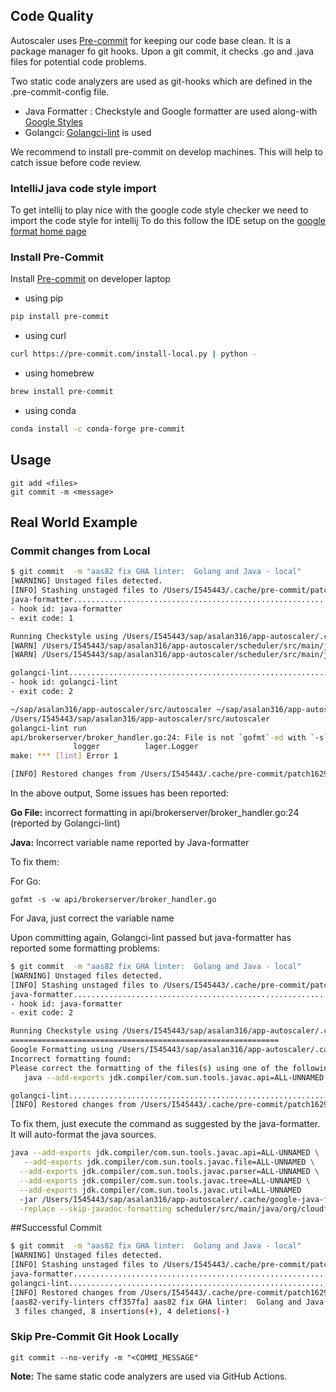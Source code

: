 ## Code Quality
Autoscaler uses [Pre-commit](https://pre-commit.com/) for keeping our code base clean. It is a package manager fo git hooks.
Upon a git commit, it checks .go and .java files for potential code problems.

Two static code analyzers are used as git-hooks which are defined in the .pre-commit-config file.

- Java Formatter : Checkstyle and Google formatter are used along-with [Google Styles](https://github.com/google/google-java-format)
- Golangci:  [Golangci-lint](https://github.com/golangci/golangci-lint) is used

We recommend to install pre-commit on develop machines. This will help to catch issue before code review.

### IntelliJ java code style import
To get intellij to play nice with the google code style checker we need to import the code style for intellij
To do this follow the IDE setup on the [google format home page](https://github.com/google/google-java-format#intellij-android-studio-and-other-jetbrains-ides) 

### Install Pre-Commit

Install [Pre-commit](https://pre-commit.com/) on developer laptop
- using pip
```bash
pip install pre-commit
```
- using curl
```bash
curl https://pre-commit.com/install-local.py | python -
```

- using homebrew
```bash
brew install pre-commit
```
- using conda 
```bash
conda install -c conda-forge pre-commit
```

## Usage
```
git add <files>
git commit -m <message>
```

## Real World Example

### Commit changes from Local

```bash
$ git commit  -m "aas82 fix GHA linter:  Golang and Java - local"
[WARNING] Unstaged files detected.
[INFO] Stashing unstaged files to /Users/I545443/.cache/pre-commit/patch1629118042-59848.
java-formatter...........................................................Failed
- hook id: java-formatter
- exit code: 1

Running Checkstyle using /Users/I545443/sap/asalan316/app-autoscaler/.cache/CHECKSTYLE_JAR_NAME...
[WARN] /Users/I545443/sap/asalan316/app-autoscaler/scheduler/src/main/java/org/cloudfoundry/autoscaler/scheduler/util/DataValidationHelper.java:19:19: Abbreviation in name 'LINTTT_CHECK' must contain no more than '1' consecutive capital letters. [AbbreviationAsWordInName]
[WARN] /Users/I545443/sap/asalan316/app-autoscaler/scheduler/src/main/java/org/cloudfoundry/autoscaler/scheduler/util/DataValidationHelper.java:19:19: Member name 'LINTTT_CHECK' must match pattern '^[a-z][a-z0-9][a-zA-Z0-9]*$'. [MemberName]

golangci-lint............................................................Failed
- hook id: golangci-lint
- exit code: 2

~/sap/asalan316/app-autoscaler/src/autoscaler ~/sap/asalan316/app-autoscaler
/Users/I545443/sap/asalan316/app-autoscaler/src/autoscaler
golangci-lint run
api/brokerserver/broker_handler.go:24: File is not `gofmt`-ed with `-s` (gofmt)
              logger          lager.Logger
make: *** [lint] Error 1

[INFO] Restored changes from /Users/I545443/.cache/pre-commit/patch1629118042-59848.

```
In the above output, Some issues has been reported:

**Go File:** incorrect formatting in api/brokerserver/broker_handler.go:24 (reported by Golangci-lint)

**Java:** Incorrect variable name reported by Java-formatter

To fix them: 

For Go: 
```
gofmt -s -w api/brokerserver/broker_handler.go

```
For Java, just correct the variable name

Upon committing again, Golangci-lint passed but java-formatter has reported some formatting problems:
```bash
$ git commit  -m "aas82 fix GHA linter:  Golang and Java - local"                                                                              
[WARNING] Unstaged files detected.
[INFO] Stashing unstaged files to /Users/I545443/.cache/pre-commit/patch1629118377-61629.
java-formatter...........................................................Failed
- hook id: java-formatter
- exit code: 2

Running Checkstyle using /Users/I545443/sap/asalan316/app-autoscaler/.cache/CHECKSTYLE_JAR_NAME...
============================================================
Google Formatting using /Users/I545443/sap/asalan316/app-autoscaler/.cache/google-java-format-1.11.0-all-deps.jar...
Incorrect formatting found:
Please correct the formatting of the files(s) using one of the following options:
   java --add-exports jdk.compiler/com.sun.tools.javac.api=ALL-UNNAMED --add-exports jdk.compiler/com.sun.tools.javac.file=ALL-UNNAMED --add-exports jdk.compiler/com.sun.tools.javac.parser=ALL-UNNAMED --add-exports jdk.compiler/com.sun.tools.javac.tree=ALL-UNNAMED --add-exports jdk.compiler/com.sun.tools.javac.util=ALL-UNNAMED  -jar /Users/I545443/sap/asalan316/app-autoscaler/.cache/google-java-format-1.11.0-all-deps.jar -replace --skip-javadoc-formatting scheduler/src/main/java/org/cloudfoundry/autoscaler/scheduler/util/DataValidationHelper.java

golangci-lint............................................................Passed
[INFO] Restored changes from /Users/I545443/.cache/pre-commit/patch1629118377-61629.

```

To fix them, just execute the command as suggested by the java-formatter. It will auto-format the java sources.
```bash
java --add-exports jdk.compiler/com.sun.tools.javac.api=ALL-UNNAMED \
   --add-exports jdk.compiler/com.sun.tools.javac.file=ALL-UNNAMED \
  --add-exports jdk.compiler/com.sun.tools.javac.parser=ALL-UNNAMED \
  --add-exports jdk.compiler/com.sun.tools.javac.tree=ALL-UNNAMED \
  --add-exports jdk.compiler/com.sun.tools.javac.util=ALL-UNNAMED  
  -jar /Users/I545443/sap/asalan316/app-autoscaler/.cache/google-java-format-1.11.0-all-deps.jar \
  -replace --skip-javadoc-formatting scheduler/src/main/java/org/cloudfoundry/autoscaler/scheduler/util/DataValidationHelper.java

```

##Successful Commit

```bash
$ git commit  -m "aas82 fix GHA linter:  Golang and Java - local"                                      
[WARNING] Unstaged files detected.
[INFO] Stashing unstaged files to /Users/I545443/.cache/pre-commit/patch1629118875-64154.
java-formatter...........................................................Passed
golangci-lint............................................................Passed
[INFO] Restored changes from /Users/I545443/.cache/pre-commit/patch1629118875-64154.
[aas82-verify-linters cff357fa] aas82 fix GHA linter:  Golang and Java - local
 3 files changed, 8 insertions(+), 4 deletions(-)

```

### Skip Pre-Commit Git Hook Locally
`git commit --no-verify -m "<COMMI_MESSAGE"`


**Note:** The same static code analyzers are used via GitHub Actions. 